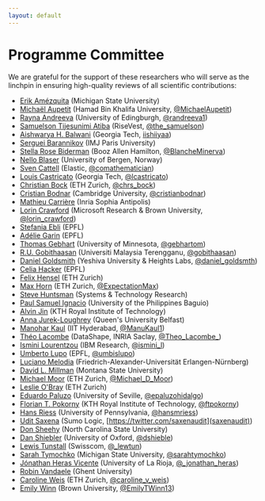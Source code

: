 ```yaml
---
layout: default
---
```


# Programme Committee

We are grateful for the support of these researchers who will serve as the
linchpin in ensuring high-quality reviews of all scientific contributions:

- [Erik Amézquita](https://www.egr.msu.edu/~amezqui3) (Michigan State University)
- [Michaël Aupetit](https://www.hbku.edu.qa/en/staff/dr-micha%C3%ABl-aupetit) (Hamad Bin Khalifa University, [@MichaelAupetit](https://twitter.com/michaelaupetit))
- [Rayna Andreeva](http://www.inf.ed.ac.uk/people/students/Rayna_Andreeva.html) (University of Edingburgh, [@randreeva1](https://twitter.com/randreeva1))
- [Samuelson Tijesunimi Atiba](https://medium.com/@the_samuelson) (RiseVest, [@the_samuelson](https://twitter.com/the_samuelson))
- [Aishwarya H. Balwani](https://aishwaryahb.github.io) (Georgia Tech, [iishiiyaa](https://twitter.com/iishiiyaa))
- [Serguei Barannikov](https://webusers.imj-prg.fr/serguei.barannikov) (IMJ Paris University)
- [Stella Rose Biderman](https://www.stellabiderman.com) (Booz Allen Hamilton, [@BlancheMinerva](https://twitter.com/BlancheMinerva))
- [Nello Blaser](https://folk.uib.no/nbl003/index.html) (University of Bergen, Norway)
- [Sven Cattell](https://twitter.com/comathematician) (Elastic, [@comathematician](https://twitter.com/comathematician))
- [Louis Castricato](https://www.louiscastricato.com) (Georgia Tech, [@lcastricato](https://twitter.com/lcastricato))
- [Christian Bock](https://christian.bock.ml) (ETH Zurich, [@chrs_bock](https://twitter.com/chrs_bock))
- [Cristian Bodnar](https://crisbodnar.github.io) (Cambridge University, [@cristianbodnar](https://twitter.com/cristianbodnar))
- [Mathieu Carrière](https://mathieucarriere.github.io/website) (Inria Sophia Antipolis)
- [Lorin Crawford](https://vivo.brown.edu/display/lcrawfo1) (Microsoft Research & Brown University, [@lorin_crawford](https://twitter.com/lorin_crawford))
- [Stefania Ebli](https://people.epfl.ch/stefania.ebli?lang=en) (EPFL)
- [Adélie Garin](https://www.epfl.ch/labs/hessbellwald-lab/members/adelie-garin) (EPFL)
- [Thomas Gebhart](https://www.gebhartom.com) (University of Minnesota, [@gebhartom](https://twitter.com/gebhartom))
- [R.U. Gobithaasan](https://sites.google.com/site/gobithaasan) (Universiti Malaysia Terengganu, [@gobithaasan](https://twitter.com/gobithaasan))
- [Daniel Goldsmith](https://www.danielgoldsmith.net) (Yeshiva University & Heights Labs, [@daniel_goldsmth](https://twitter.com/daniel_goldsmth))
- [Celia Hacker](https://people.epfl.ch/celia.hacker?lang=en) (EPFL)
- [Felix Hensel](https://hensel-f.github.io) (ETH Zurich)
- [Max Horn](https://expectationmax.github.io) (ETH Zurich, [@ExpectationMax](https://twitter.com/ExpectationMax))
- [Steve Huntsman](https://scholar.google.com/citations?user=MubPycgAAAAJ) (Systems & Technology Research)
- [Paul Samuel Ignacio](https://paulsamuelignacio.weebly.com) (University of the Philippines Baguio)
- [Alvin Jin](https://sites.google.com/view/alvinjin) (KTH Royal Institute of Technology)
- [Anna Jurek-Loughrey](https://pure.qub.ac.uk/en/persons/anna-jurek-loughrey) (Queen's University Belfast)
- [Manohar Kaul](https://iith.ac.in/~mkaul) (IIT Hyderabad, [@ManuKaul1](https://twitter.com/ManuKaul1))
- [Théo Lacombe](https://tlacombe.github.io) (DataShape, INRIA Saclay, [@Theo\_Lacombe\_](https://twitter.com/Theo_Lacombe_))
- [Ismini Lourentzou](https://isminoula.github.io) (IBM Research, [@ismini\_l](https://twitter.com/ismini_l))
- [Umberto Lupo](https://github.com/ulupo) (EPFL, [@umbislupo](https://twitter.com/umbislupo))
- [Luciano Melodia](https://www.cs6.tf.fau.eu/person/luciano-melodia) (Friedrich-Alexander-Universität Erlangen-Nürnberg)
- [David L. Millman](https://www.cs.montana.edu/dave/mySite/index.html) (Montana State University)
- [Michael Moor](https://www.michaelmoor.ml/) (ETH Zurich, [@Michael_D_Moor](https://twitter.com/Michael_D_Moor))
- [Leslie O'Bray](https://bsse.ethz.ch/mlcb/people/person-detail.MjMzMjk1.TGlzdC83NjcsLTEyNjQ4MzU1MTY=.html) (ETH Zurich)
- [Eduardo Paluzo](https://personal.us.es/epaluzo/index.html) (University of Seville, [@epaluzohidalgo](https://twitter.com/epaluzohidalgo))
- [Florian T. Pokorny](http://www.csc.kth.se/~fpokorny) (KTH Royal Institute of Technology, [@ftpokorny](https://twitter.com/ftpokorny))
- [Hans Riess](https://hans-riess.github.io) (University of Pennsylvania, [@hansmriess](https://twitter.com/hansmriess))
- [Udit Saxena](https://uditsaxena.github.io) (Sumo Logic, [https://twitter.com/saxenaudit](saxenaudit))
- [Don Sheehy](http://donsheehy.net) (North Carolina State University)
- [Dan Shiebler](http://danshiebler.com/) (University of Oxford, [@dshieble](https://twitter.com/dshieble))
- [Lewis Tunstall](https://lewtun.github.io/blog) (Swisscom, [@\_lewtun](https://twitter.com/_lewtun))
- [Sarah Tymochko](https://www.egr.msu.edu/~tymochko) (Michigan State University, [@sarahtymochko](https://twitter.com/sarahtymochko))
- [Jónathan Heras Vicente](https://www.unirioja.es/cu/joheras) (University of La Rioja, [@\_jonathan_heras](https://twitter.com/_jonathan_heras))
- [Robin Vandaele](https://users.ugent.be/~rvdaele) (Ghent University) 
- [Caroline Weis](https://weis.ml) (ETH Zurich, [@caroline_v_weis](https://twitter.com/caroline_v_weis))
- [Emily Winn](http://emilytwinn.com) (Brown University, [@EmilyTWinn13](https://twitter.com/EmilyTWinn13))
